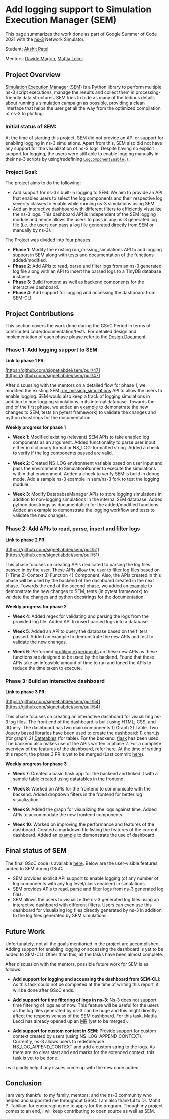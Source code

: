 # Add logging support to Simulation Execution Manager (SEM)
This page summarizes the work done as part of Google Summer of Code 2021 with the [ns-3](https://gitlab.com/nsnam) Network Simulator.

Student: [Akshit Patel](https://github.com/akshitpatel01)

Mentors: [Davide Magrin](https://github.com/DvdMgr), [Mattia Lecci](https://github.com/mattia-lecci)

## Project Overview
[Simulation Execution Manager (SEM)](https://github.com/signetlabdei/sem) is a Python library to perform multiple ns-3 script executions, manage the results and collect them in processing-friendly data structures. SEM tries to hide as many of the tedious details about running a simulation campaign as possible, providing a clean interface that helps the user get all the way from the optimized compilation of ns-3 to plotting.

### Initial status of SEM: 
At the time of starting this project, SEM did not provide an API or support for enabling logging in ns-3 simulations. Apart from this, SEM also did not have any support for the visualization of ns-3 logs. Despite having no explicit support for logging, the users were still able to enable logging manually in their ns-3 scripts by using/redefining [```LogComponentEnable()```](https://www.nsnam.org/doxygen/group__logging.html#gabe50035652d407c40bdaef78214c4955). 

### Project Goal: 
The project aims to do the following:
- Add support for ns-3’s built-in logging to SEM. We aim to provide an API that enables users to select the log components and their respective log severity classes to enable while running ns-3 simulations using SEM. 
- Add an interactive dashboard with different filters to efficiently visualize the ns-3 logs. This dashboard API is independent of the SEM logging module and hence allows the users to pass in any ns-3 generated log file (i.e. the users can pass a log file generated directly from SEM or manually by ns-3). 

The Project was divided into four phases:
- **Phase 1**: Modify the existing run_missing_simulations API to add logging support in SEM along with tests and documentation of the functions added/modified.
- **Phase 2**: Add APIs to read, parse and filter logs from an ns-3 generated log file along with an API to insert the parsed logs to a TinyDB database instance.
- **Phase 3**: Build frontend as well as backend components for the interactive dashboard.
- **Phase 4**: Add support for logging and accessing the dashboard from SEM-CLI. 

## Project Contributions
This section covers the work done during the GSoC Period in terms of contributed code/documentation/tests. For detailed design and implementation of each phase please refer to the [Design Document](https://docs.google.com/document/d/1GWQFEF1my4VmCnKayGZGYj6lwtYFQeE5qFI5emJlbOw/edit?usp=sharing).

### Phase 1: Add logging support to SEM
**Link to phase 1 PR**:

[https://github.com/signetlabdei/sem/pull/47](https://github.com/signetlabdei/sem/pull/47)

After discussing with the mentors on a detailed flow for phase 1, we modified the existing SEM [run_missing_simulations](https://simulationexecutionmanager.readthedocs.io/en/develop/api.html#sem.CampaignManager.run_missing_simulations) API to allow the users to enable logging. SEM would also keep a track of logging simulations in addition to non-logging simulations in its internal database. Towards the end of the first phase, we added an [example](https://github.com/akshitpatel01/sem/blob/gsoc2021/examples/logging_example.py) to demonstrate the new changes to SEM, tests (in pytest framework) to validate the changes and python docstrings for the documentation.

**Weekly progress for phase 1**

- **Week 1**: Modified existing (relevant) SEM APIs to take enabled log components as an argument. Added functionality to parse user input either in dictionary format or NS_LOG-formatted string. Added a check to verify if the log components passed are valid.

- **Week 2**: Created NS_LOG environment variable based on user input and pass the environment to SimulationRunner to execute the simulations within that environment. Added a check to verify SEM is build in debug mode. Add a sample ns-3 example in sem/ns-3 fork to test the logging module.  

- **Week 3**: Modify DatababseManager APIs to store logging simulations in addition to non-logging simulations in the internal SEM database. Added python docstrings as documentation for the added/modified functions. Added an example to demonstrate the logging workflow and tests to validate the new changes.


### Phase 2: Add APIs to read, parse, insert and filter logs
**Link to phase 2 PR**:

[https://github.com/signetlabdei/sem/pull/51](https://github.com/signetlabdei/sem/pull/51)

This phase focuses on creating APIs dedicated to parsing the log files passed in by the user. These APIs allow the user to filter log files based on 1) Time 2) Context 3) Function 4) Component. Also, the APIs created in this phase will be used by the backend of the dashboard created in the next phase. Towards the end of the second phase, we added an [example](https://github.com/akshitpatel01/sem/blob/gsoc2021/examples/logging_example2.py) to demonstrate the new changes to SEM, tests (in pytest framework) to validate the changes and python docstrings for the documentation.

**Weekly progress for phase 2**

- **Week 4**: Added regex for validating and parsing the logs from the provided log file. Added API to insert parsed logs into a database.
 
- **Week 5**: Added an API to query the database based on the filters passed. Added an example to demonstrate the new APIs and test to validate the new changes.

- **Week 6**: Performed [profiling experiments](https://github.com/akshitpatel01/sem/tree/profiling/profiling) on these new APIs as these functions are designed to be used by the backend. Found that these APIs take an infeasible amount of time to run and tuned the APIs to reduce the time taken to execute. 


### Phase 3: Build an interactive dashboard 
**Link to phase 3 PR**:

[https://github.com/signetlabdei/sem/pull/54](https://github.com/signetlabdei/sem/pull/54)

This phase focuses on creating an interactive dashboard for visualizing ns-3 log files. The front end of the dashboard is built using HTML, CSS, and JQuery. The dashboard has two main components 1) Graph 2) Table. Two Jquery based libraries have been used to create the dashboard: 1) [chart.js](https://www.chartjs.org/) (for graph) 2) [Datatables](https://datatables.net/) (for table). For the backend, [flask](https://flask.palletsprojects.com/en/2.0.x/) has been used. The backend also makes use of the APIs written in phase 2. For a complete overview of the features of the dashboard, refer [here](https://github.com/akshitpatel01/sem/blob/gsoc2021/sem/dashboard/README.md).  At the time of writing this report, the phase 3 PR is yet to be merged (Last commit: [here](https://github.com/signetlabdei/sem/pull/54/commits/9f1e53900d2ad1261bf16a5662e7f77f6558f0bd)). 

**Weekly progress for phase 3**

- **Week 7**: Created a basic flask app for the backend and linked it with a sample table created using datatables in the frontend. 

- **Week 8**: Worked on APIs for the frontend to communicate with the backend. Added dropdown filters in the frontend for better log visualization. 

- **Week 9**: Added the graph for visualizing the logs against time. Added APIs to accommodate the new frontend components. 

- **Week 10**: Worked on improving the performance and features of the dashboard. Created a markdown file listing the features of the current dashboard. Added an [example](https://github.com/akshitpatel01/sem/blob/gsoc2021/examples/logging_example2.py) to demonstrate the use of dashboard. 


## Final status of SEM 
The final GSoC code is available [here](https://github.com/akshitpatel01/sem/tree/gsoc2021). Below are the user-visible features added to SEM during GSoC:
- SEM provides explicit API support to enable logging (of any number of log components with any log level/class enabled) in simulations.
- SEM provides APIs to read, parse and filter logs from ns-3 generated log files.
- SEM allows the users to visualize the ns-3 generated log files using an interactive dashboard with different filters. Users can even use this dashboard for visualizing log files directly generated by ns-3 in addition to the log files generated by SEM simulations. 


## Future Work
Unfortunately, not all the goals mentioned in the project are accomplished. Adding support for enabling logging or accessing the dashboard is yet to be added to SEM-CLI. Other than this, all the tasks have been almost complete. 

After discussion with the mentors, possible future work for SEM is as follows:

- **Add support for logging and accessing the dashboard from SEM-CLI**: As this task could not be completed at the time of writing this report, it will be done after GSoC ends.

- **Add support for time filtering of logs in ns-3**: Ns-3 does not support time filtering of logs as of now. This feature will be useful for the users as the log files generated by ns-3 can be huge and this might directly affect the responsiveness of the SEM dashboard. For this task, Mattia Lecci has already opened up an [MR](https://gitlab.com/nsnam/ns-3-dev/-/merge_requests/636) (yet to be merged).  

- **Add support for custom context in SEM**: Provide support for custom context created by users (using NS_LOG_APPEND_CONTEXT). Currently, ns-3 allows users to redefine/use NS_LOG_APPEND_CONTEXT and add a custom string to the logs. As there are no clear start and end marks for the extended context, this task is yet to be done.

I will gladly help if any issues come up with the new code added.

## Conclusion
I am very thankful to my family, mentors, and the ns-3 community who helped and supported me throughout GSoC. I am also thankful to Dr. Mohit P. Tahiliani for encouraging me to apply for the program. Though my project comes to an end, I will keep contributing to open source as well as SEM. 
